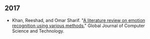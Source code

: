
## 2017

* Khan, Reeshad, and Omar Sharif. "[A literature review on emotion recognition using various methods.](https://computerresearch.org/index.php/computer/article/view/1507)" Global Journal of Computer Science and Technology.